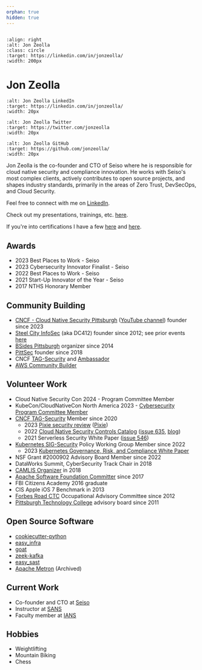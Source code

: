 ```yaml
---
orphan: true
hidden: true
---
```

```{toctree}
```

```{image} img/jon_zeolla.png
:align: right
:alt: Jon Zeolla
:class: circle
:target: https://linkedin.com/in/jonzeolla/
:width: 200px
```

# Jon Zeolla

```{image} img/linkedin.png
:alt: Jon Zeolla LinkedIn
:target: https://linkedin.com/in/jonzeolla/
:width: 20px
```
```{image} img/twitter.png
:alt: Jon Zeolla Twitter
:target: https://twitter.com/jonzeolla
:width: 20px
```
```{image} img/github.png
:alt: Jon Zeolla GitHub
:target: https://github.com/jonzeolla/
:width: 20px
```

Jon Zeolla is the co-founder and CTO of Seiso where he is responsible for cloud native security and compliance innovation. He works with Seiso's most complex
clients, actively contributes to open source projects, and shapes industry standards, primarily in the areas of Zero Trust, DevSecOps, and Cloud Security.

Feel free to connect with me on [LinkedIn](https://linkedin.com/in/jonzeolla).

Check out my presentations, trainings, etc. [here](project:./ref/jz-content.md).

If you're into certifications I have a few
[here](https://drive.google.com/drive/u/0/folders/0B2NDLONqoOuTcXU1Uk5yVnBFMW8?resourcekey=0-iM4bgThWU8AStx5cR7RIow) and
[here](https://www.credly.com/users/jon-zeolla/badges).

## Awards

* 2023 Best Places to Work - Seiso
* 2023 Cybersecurity Innovator Finalist - Seiso
* 2022 Best Places to Work - Seiso
* 2021 Start-Up Innovator of the Year - Seiso
* 2017 NTHS Honorary Member

## Community Building

* [CNCF - Cloud Native Security Pittsburgh](https://community.cncf.io/cloud-native-security-pittsburgh/) ([YouTube
  channel](https://www.youtube.com/@cloud-native-security)) founder since 2023
* [Steel City InfoSec](https://steelcityinfosec.com/) (aka DC412) founder since 2012; see prior events
  [here](https://www.meetup.com/steel-city-infosec/events/?type=past)
* [BSides Pittsburgh](https://bsidespgh.com/) organizer since 2014
* [PittSec](https://pittsec.com/) founder since 2018
* CNCF [TAG-Security](https://github.com/cncf/tag-security) and [Ambassador](https://www.credly.com/badges/b8d3938a-219d-42f7-b175-0820e2cb1db7)
* [AWS Community Builder](https://aws.amazon.com/developer/community/community-builders/community-builders-directory/)

## Volunteer Work

* Cloud Native Security Con 2024 - Program Committee Member
* KubeCon/CloudNativeCon North America 2023 - [Cybersecurity Program Committee
  Member](https://www.credly.com/earner/earned/badge/b5fe6313-37ad-41f9-a3b0-a07e6003c6ac)
* [CNCF TAG-Security](https://github.com/cncf/tag-security) Member since 2020
  * 2023 [Pixie security review](https://github.com/cncf/tag-security/issues/1068) ([Pixie](https://github.com/pixie-io/pixie))
  * 2022 [Cloud Native Security Controls Catalog](https://docs.google.com/spreadsheets/d/1H9J0phBbg47fsyiLNG1-5NXms46KKxTH9ZjcU07no6A/edit#gid=1938257679) ([issue
    635](https://github.com/cncf/tag-security/issues/635),
    [blog](https://www.cncf.io/blog/2022/06/07/introduction-to-the-cloud-native-security-controls-catalog/))
  * 2021 Serverless Security White Paper ([issue 546](https://github.com/cncf/tag-security/issues/546))
* [Kubernetes SIG-Security](https://github.com/kubernetes/sig-security/tree/main) Policy Working Group Member since 2022
  * 2023 [Kubernetes Governance, Risk, and Compliance White
    Paper](https://github.com/kubernetes/sig-security/blob/8cf0dd5dc8b9c7e67be71b19e3b4683645b99a68/sig-security-docs/papers/policy_grc/Kubernetes_Policy_WG_Paper_v1_101123.pdf)
* NSF Grant #2000902 Advisory Board Member since 2022
* DataWorks Summit, CyberSecurity Track Chair in 2018
* [CAMLIS Organizer](https://www.camlis.org/) in 2018
* [Apache Software Foundation Committer](http://home.apache.org/committer-index.html) since 2017
* FBI Citizens Academy 2016 graduate
* CIS Apple iOS 7 Benchmark in 2013
* [Forbes Road CTC](https://forbesroad.org/) Occupational Advisory Committee since 2012
* [Pittsburgh Technology College](https://ptcollege.edu/) advisory board since 2011

## Open Source Software

* [cookiecutter-python](https://github.com/SeisoLLC/cookiecutter-python)
* [easy_infra](https://github.com/SeisoLLC/easy_infra)
* [goat](https://github.com/SeisoLLC/goat)
* [zeek-kafka](https://github.com/SeisoLLC/zeek-kafka)
* [easy_sast](https://github.com/SeisoLLC/easy_sast)
* [Apache Metron](https://github.com/apache/metron) (Archived)

## Current Work

* Co-founder and CTO at [Seiso](https://sei.so/jon)
* Instructor at [SANS](https://www.sans.org/profiles/jon-zeolla/)
* Faculty member at [IANS](https://www.iansresearch.com/our-faculty/faculty/detail/jon-zeolla)

## Hobbies

* Weightlifting
* Mountain Biking
* Chess
